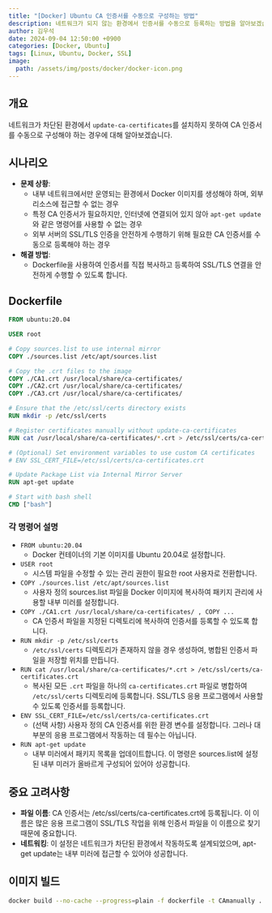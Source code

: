 ```yaml
---
title: "[Docker] Ubuntu CA 인증서를 수동으로 구성하는 방법"
description: 네트워크가 되지 않는 환경에서 인증서를 수동으로 등록하는 방법을 알아보겠습니다.
author: 김우석
date: 2024-09-04 12:50:00 +0900
categories: [Docker, Ubuntu]
tags: [Linux, Ubuntu, Docker, SSL]
image:
  path: /assets/img/posts/docker/docker-icon.png
---
```


## 개요
네트워크가 차단된 환경에서 `update-ca-certificates`를 설치하지 못하여 CA 인증서를 수동으로 구성해야 하는 경우에 대해 알아보겠습니다.

## 시나리오
- **문제 상황**: 
  - 내부 네트워크에서만 운영되는 환경에서 Docker 이미지를 생성해야 하며, 외부 리소스에 접근할 수 없는 경우
  - 특정 CA 인증서가 필요하지만, 인터넷에 연결되어 있지 않아 `apt-get update`와 같은 명령어를 사용할 수 없는 경우
  - 외부 서버의 SSL/TLS 인증을 안전하게 수행하기 위해 필요한 CA 인증서를 수동으로 등록해야 하는 경우
- **해결 방법**: 
  - Dockerfile을 사용하여 인증서를 직접 복사하고 등록하여 SSL/TLS 연결을 안전하게 수행할 수 있도록 합니다.


## Dockerfile

```dockerfile
FROM ubuntu:20.04

USER root

# Copy sources.list to use internal mirror
COPY ./sources.list /etc/apt/sources.list

# Copy the .crt files to the image
COPY ./CA1.crt /usr/local/share/ca-certificates/
COPY ./CA2.crt /usr/local/share/ca-certificates/
COPY ./CA3.crt /usr/local/share/ca-certificates/

# Ensure that the /etc/ssl/certs directory exists
RUN mkdir -p /etc/ssl/certs

# Register certificates manually without update-ca-certificates
RUN cat /usr/local/share/ca-certificates/*.crt > /etc/ssl/certs/ca-certificates.crt

# (Optional) Set environment variables to use custom CA certificates
# ENV SSL_CERT_FILE=/etc/ssl/certs/ca-certificates.crt

# Update Package List via Internal Mirror Server
RUN apt-get update

# Start with bash shell
CMD ["bash"]
```

### 각 명령어 설명
- `FROM ubuntu:20.04`
    - Docker 컨테이너의 기본 이미지를 Ubuntu 20.04로 설정합니다.
- `USER root`
    - 시스템 파일을 수정할 수 있는 관리 권한이 필요한 root 사용자로 전환합니다.
- `COPY ./sources.list /etc/apt/sources.list`
    - 사용자 정의 sources.list 파일을 Docker 이미지에 복사하여 패키지 관리에 사용할 내부 미러를 설정합니다.
- `COPY ./CA1.crt /usr/local/share/ca-certificates/ , COPY ...`
    - CA 인증서 파일을 지정된 디렉토리에 복사하여 인증서를 등록할 수 있도록 합니다.
- `RUN mkdir -p /etc/ssl/certs`
    - `/etc/ssl/certs` 디렉토리가 존재하지 않을 경우 생성하여, 병합된 인증서 파일을 저장할 위치를 만듭니다.
- `RUN cat /usr/local/share/ca-certificates/*.crt > /etc/ssl/certs/ca-certificates.crt`
    - 복사된 모든 `.crt` 파일을 하나의 `ca-certificates.crt` 파일로 병합하여 `/etc/ssl/certs` 디렉토리에 등록합니다. SSL/TLS 응용 프로그램에서 사용할 수 있도록 인증서를 등록합니다.
- `ENV SSL_CERT_FILE=/etc/ssl/certs/ca-certificates.crt`
    - (선택 사항) 사용자 정의 CA 인증서를 위한 환경 변수를 설정합니다. 그러나 대부분의 응용 프로그램에서 작동하는 데 필수는 아닙니다.
- `RUN apt-get update`
    - 내부 미러에서 패키지 목록을 업데이트합니다. 이 명령은 sources.list에 설정된 내부 미러가 올바르게 구성되어 있어야 성공합니다.

## 중요 고려사항
- **파일 이름**: CA 인증서는 /etc/ssl/certs/ca-certificates.crt에 등록됩니다. 이 이름은 많은 응용 프로그램이 SSL/TLS 작업을 위해 인증서 파일을 이 이름으로 찾기 때문에 중요합니다.
- **네트워킹**: 이 설정은 네트워크가 차단된 환경에서 작동하도록 설계되었으며, apt-get update는 내부 미러에 접근할 수 있어야 성공합니다.

## 이미지 빌드
```bash
docker build --no-cache --progress=plain -f dockerfile -t CAmanually .
```